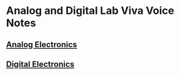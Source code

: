 # Analog and Digital Lab Viva Voice Notes

## [Analog Electronics](Analog)

## [Digital Electronics](Digital)